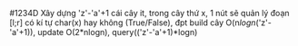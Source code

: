 #1234D
Xây dựng 'z'-'a'+1 cái cây it, trong cây thứ x, 1 nút sẽ quản lý đoạn [l;r] có kí tự char(x) hay không (True/False), đpt build cây  O(n*logn*('z'-'a'+1)), update O(2*nlogn), query(('z'-'a'+1)*logn)
